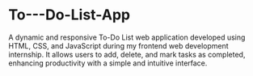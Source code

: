 # To---Do-List-App
A dynamic and responsive To-Do List web application developed using HTML, CSS, and JavaScript during my frontend web development internship. It allows users to add, delete, and mark tasks as completed, enhancing productivity with a simple and intuitive interface.
